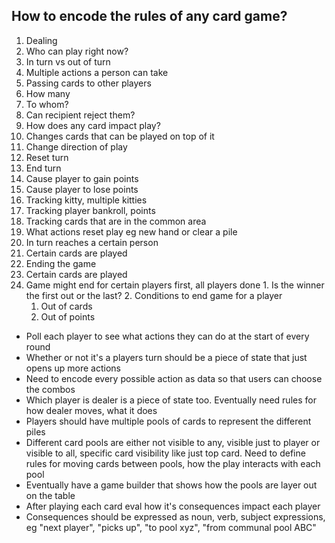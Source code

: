 ## How to encode the rules of any card game?

1. Dealing
2. Who can play right now?
 1. In turn vs out of turn
 2. Multiple actions a person can take
8. Passing cards to other players
  1. How many
  2. To whom?
  3. Can recipient reject them?
9. How does any card impact play?
  1. Changes cards that can be played on top of it
  2. Change direction of play
  3. Reset turn
  4. End turn
  5. Cause player to gain points
  6. Cause player to lose points
3. Tracking kitty, multiple kitties
4. Tracking player bankroll, points
5. Tracking cards that are in the common area
6. What actions reset play eg new hand or clear a pile
  1. In turn reaches a certain person
  2. Certain cards are played
7. Ending the game
  1. Certain cards are played
  2. Game might end for certain players first, all players done
    1. Is the winner the first out or the last?
    2. Conditions to end game for a player
      1. Out of cards
      2. Out of points

* Poll each player to see what actions they can do at the start of every round
* Whether or not it's a players turn should be a piece of state that just opens
  up more actions
* Need to encode every possible action as data so that users can choose the
  combos
* Which player is dealer is a piece of state too. Eventually need rules for how
  dealer moves, what it does
* Players should have multiple pools of cards to represent the different piles
* Different card pools are either not visible to any, visible just to player or
  visible to all, specific card visibility like just top card. Need to define
  rules for moving cards between pools, how the play interacts with each pool
* Eventually have a game builder that shows how the pools are layer out on the
  table
* After playing each card eval how it's consequences impact each player
* Consequences should be expressed as noun, verb, subject expressions, eg "next
  player", "picks up", "to pool xyz", "from communal pool ABC" 
